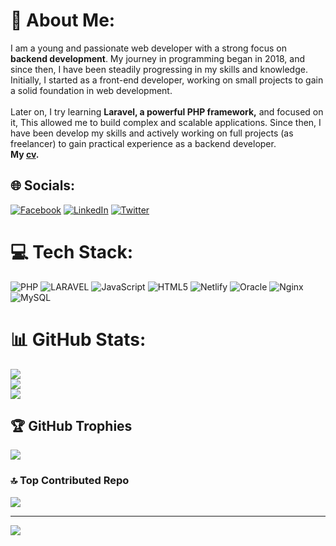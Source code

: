# 💫 About Me:
I am a young and passionate web developer with a strong focus on **backend development**. My journey in programming began in 2018, and since then, I have been steadily progressing in my skills and knowledge. Initially, I started as a front-end developer, working on small projects to gain a solid foundation in web development.<br><br>Later on, I try learning **Laravel, a powerful PHP framework,** and focused on it, This allowed me to build complex and scalable applications. Since then, I have been develop my skills and actively working on full projects (as freelancer) to gain practical experience as a backend developer.
<br>
**My [cv](https://drive.google.com/file/d/1rDqqLygtQUf4oxTyi7yTE6hOZWRDOe4Z/view?usp=sharing).**

## 🌐 Socials:
[![Facebook](https://img.shields.io/badge/Facebook-%231877F2.svg?logo=Facebook&logoColor=white)](https://facebook.com/AndrewAtef.dev) [![LinkedIn](https://img.shields.io/badge/LinkedIn-%230077B5.svg?logo=linkedin&logoColor=white)](https://linkedin.com/in/andrew-atef-dev) [![Twitter](https://img.shields.io/badge/Twitter-%231DA1F2.svg?logo=Twitter&logoColor=white)](https://twitter.com/Andrewatef0) 

# 💻 Tech Stack:
![PHP](https://img.shields.io/badge/php-%23777BB4.svg?style=for-the-badge&logo=php&logoColor=white) 
![LARAVEL](https://img.shields.io/badge/LARAVEL-F80000.svg?style=for-the-badge&logo=laravel&logoColor=white) ![JavaScript](https://img.shields.io/badge/javascript-%23323330.svg?style=for-the-badge&logo=javascript&logoColor=%23F7DF1E) ![HTML5](https://img.shields.io/badge/html5-%23E34F26.svg?style=for-the-badge&logo=html5&logoColor=white) ![Netlify](https://img.shields.io/badge/netlify-%23000000.svg?style=for-the-badge&logo=netlify&logoColor=#00C7B7) ![Oracle](https://img.shields.io/badge/Oracle-F80000?style=for-the-badge&logo=oracle&logoColor=white) ![Nginx](https://img.shields.io/badge/nginx-%23009639.svg?style=for-the-badge&logo=nginx&logoColor=white) ![MySQL](https://img.shields.io/badge/mysql-%2300f.svg?style=for-the-badge&logo=mysql&logoColor=white)
# 📊 GitHub Stats:
![](https://github-readme-stats.vercel.app/api?username=andrew-atef&theme=dark&hide_border=false&include_all_commits=true&count_private=true)<br/>
![](https://github-readme-streak-stats.herokuapp.com/?user=andrew-atef&theme=dark&hide_border=false)<br/>
![](https://github-readme-stats.vercel.app/api/top-langs/?username=andrew-atef&theme=dark&hide_border=false&include_all_commits=true&count_private=true&layout=compact)

## 🏆 GitHub Trophies
![](https://github-profile-trophy.vercel.app/?username=andrew-atef&theme=radical&no-frame=false&no-bg=false&margin-w=4)

### 🔝 Top Contributed Repo
![](https://github-contributor-stats.vercel.app/api?username=andrew-atef&limit=5&theme=dark&combine_all_yearly_contributions=true)

---
[![](https://visitcount.itsvg.in/api?id=andrew-atef&icon=0&color=0)](https://visitcount.itsvg.in)

<!-- Proudly created with GPRM ( https://gprm.itsvg.in ) -->
